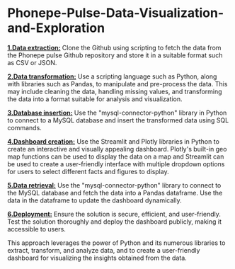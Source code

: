 # Phonepe-Pulse-Data-Visualization-and-Exploration

<b><u>1.Data extraction:</b></u> Clone the Github using scripting to fetch the data from the Phonepe pulse Github repository and store it in a suitable format such as CSV or JSON.

<u><b>2.Data transformation:</b></u> Use a scripting language such as Python, along with libraries such as Pandas, to manipulate and pre-process the data. This may include cleaning the data, handling missing values, and transforming the data into a format suitable for analysis and visualization.

<u><b>3.Database insertion:</b></u> Use the "mysql-connector-python" library in Python to connect to a MySQL database and insert the transformed data using SQL commands.

<u><b>4.Dashboard creation:</b></u> Use the Streamlit and Plotly libraries in Python to create an interactive and visually appealing dashboard. Plotly's built-in geo map functions can be used to display the data on a map and Streamlit can be used to create a user-friendly interface with multiple dropdown options for users to select different facts and figures to display.

<u><b>5.Data retrieval:</u></b> Use the "mysql-connector-python" library to connect to the MySQL database and fetch the data into a Pandas dataframe. Use the data in the dataframe to update the dashboard dynamically.

<u><b>6.Deployment:</u></b> Ensure the solution is secure, efficient, and user-friendly. Test the solution thoroughly and deploy the dashboard publicly, making it accessible to users.

This approach leverages the power of Python and its numerous libraries to extract, transform, and analyze data, and to create a user-friendly dashboard for visualizing the insights obtained from the data.
